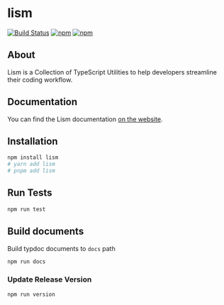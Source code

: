 # lism

[![Build Status](https://app.travis-ci.com/dragmove/lism.svg?branch=main)](https://app.travis-ci.com/dragmove/lism)
[![npm](https://img.shields.io/npm/v/lism)](https://www.npmjs.com/package/lism)
[![npm](https://img.shields.io/npm/l/lism)](https://www.npmjs.com/package/lism)

## About

Lism is a Collection of TypeScript Utilities to help developers streamline their coding workflow.

## Documentation

You can find the Lism documentation [on the website](https://dragmove.github.io/lism).

## Installation

```sh
npm install lism
# yarn add lism
# pnpm add lism
```

## Run Tests

```sh
npm run test
```

## Build documents

Build typdoc documents to `docs` path

```sh
npm run docs
```

### Update Release Version

```sh
npm run version
```
